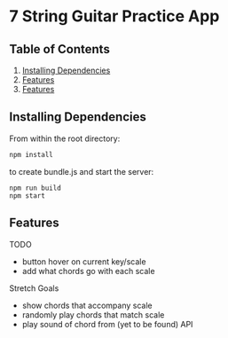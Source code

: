 # 7 String Guitar Practice App

## Table of Contents

1. [Installing Dependencies](#installing-dependencies)
1. [Features](#api-requests)
1. [Features](#api-requests)

## Installing Dependencies

From within the root directory:
```sh
npm install
```

to create bundle.js and start the server:
```
npm run build
npm start
```

## Features

TODO
  - button hover on current key/scale
  - add what chords go with each scale

Stretch Goals
  - show chords that accompany scale
  - randomly play chords that match scale
  - play sound of chord from (yet to be found) API
